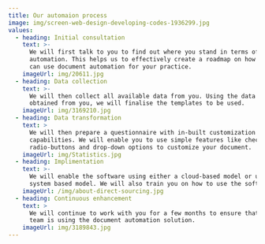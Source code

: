 ```yaml
---
title: Our automaion process
image: img/screen-web-design-developing-codes-1936299.jpg
values:
  - heading: Initial consultation
    text: >-
      We will first talk to you to find out where you stand in terms of document
      automation. This helps us to effectively create a roadmap on how best we
      can use document automation for your practice. 
    imageUrl: img/20611.jpg
  - heading: Data collection
    text: >-
      We will then collect all available data from you. Using the data we have
      obtained from you, we will finalise the templates to be used. 
    imageUrl: img/3169210.jpg
  - heading: Data transformation
    text: >
      We will then prepare a questionnaire with in-built customization
      capabilities. We will enable you to use simple features like checkboxes,
      radio-buttons and drop-down options to customize your document. 
    imageUrl: img/Statistics.jpg
  - heading: Implimentation
    text: >-
      We will enable the software using either a cloud-based model or using a
      system based model. We will also train you on how to use the software. 
    imageUrl: /img/about-direct-sourcing.jpg
  - heading: Continuous enhancement
    text: >
      We will continue to work with you for a few months to ensure that your
      team is using the document automation solution. 
    imageUrl: img/3189843.jpg
---
```


